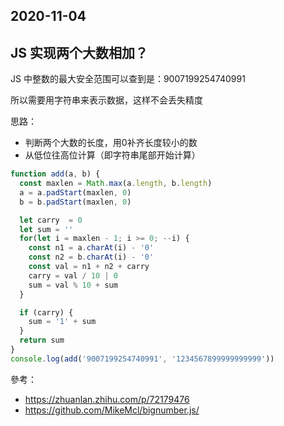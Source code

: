 ## 2020-11-04

## JS 实现两个大数相加？

JS 中整数的最大安全范围可以查到是：9007199254740991

所以需要用字符串来表示数据，这样不会丢失精度

思路：
- 判断两个大数的长度，用0补齐长度较小的数
- 从低位往高位计算（即字符串尾部开始计算）

```js
function add(a, b) {
  const maxlen = Math.max(a.length, b.length)
  a = a.padStart(maxlen, 0)
  b = b.padStart(maxlen, 0)

  let carry  = 0
  let sum = ''
  for(let i = maxlen - 1; i >= 0; --i) {
    const n1 = a.charAt(i) - '0'
    const n2 = b.charAt(i) - '0'
    const val = n1 + n2 + carry
    carry = val / 10 | 0
    sum = val % 10 + sum
  }

  if (carry) {
    sum = '1' + sum
  }
  return sum
}
console.log(add('9007199254740991', '1234567899999999999'))
```

參考：
- https://zhuanlan.zhihu.com/p/72179476
- https://github.com/MikeMcl/bignumber.js/